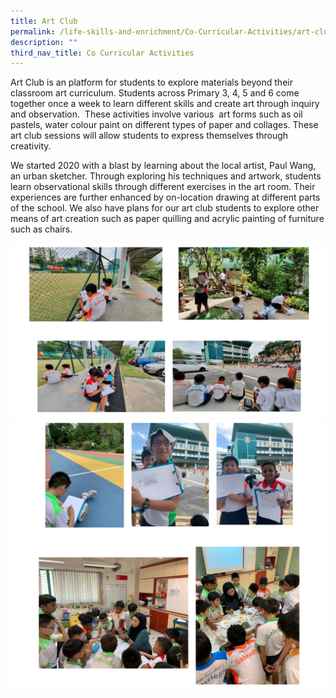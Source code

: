 ```yaml
---
title: Art Club
permalink: /life-skills-and-enrichment/Co-Curricular-Activities/art-club/
description: ""
third_nav_title: Co Curricular Activities
---
```

Art Club is an platform for students to explore materials beyond their classroom art curriculum. Students across Primary 3, 4, 5 and 6 come together once a week to learn different skills and create art through inquiry and observation.  These activities involve various  art forms such as oil pastels, water colour paint on different types of paper and collages. These art club sessions will allow students to express themselves through creativity.

We started 2020 with a blast by learning about the local artist, Paul Wang, an urban sketcher. Through exploring his techniques and artwork, students learn observational skills through different exercises in the art room. Their experiences are further enhanced by on-location drawing at different parts of the school. We also have plans for our art club students to explore other means of art creation such as paper quilling and acrylic painting of furniture such as chairs.

![](/images/artclub1.png)
![](/images/artclub2.png)